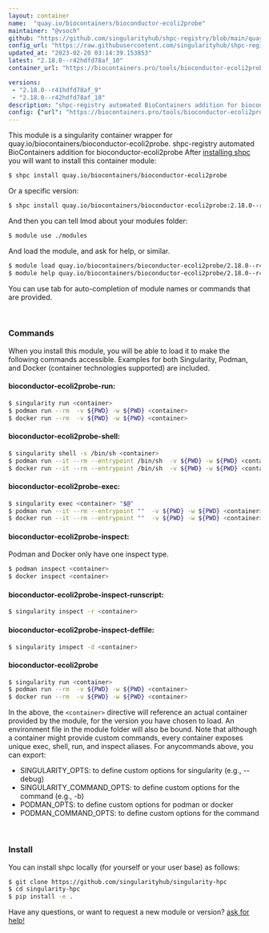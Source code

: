 ```yaml
---
layout: container
name:  "quay.io/biocontainers/bioconductor-ecoli2probe"
maintainer: "@vsoch"
github: "https://github.com/singularityhub/shpc-registry/blob/main/quay.io/biocontainers/bioconductor-ecoli2probe/container.yaml"
config_url: "https://raw.githubusercontent.com/singularityhub/shpc-registry/main/quay.io/biocontainers/bioconductor-ecoli2probe/container.yaml"
updated_at: "2023-02-20 03:14:39.153853"
latest: "2.18.0--r42hdfd78af_10"
container_url: "https://biocontainers.pro/tools/bioconductor-ecoli2probe"

versions:
 - "2.18.0--r41hdfd78af_9"
 - "2.18.0--r42hdfd78af_10"
description: "shpc-registry automated BioContainers addition for bioconductor-ecoli2probe"
config: {"url": "https://biocontainers.pro/tools/bioconductor-ecoli2probe", "maintainer": "@vsoch", "description": "shpc-registry automated BioContainers addition for bioconductor-ecoli2probe", "latest": {"2.18.0--r42hdfd78af_10": "sha256:12282cc533eec25f10648ff2f9edadd1ed1907f0ef3c4de19b0e8e2122cf8cef"}, "tags": {"2.18.0--r41hdfd78af_9": "sha256:74f07839fe9b101b3a51e5f363d7eed41f818ae2a60a24437ae66808c5c80c5b", "2.18.0--r42hdfd78af_10": "sha256:12282cc533eec25f10648ff2f9edadd1ed1907f0ef3c4de19b0e8e2122cf8cef"}, "docker": "quay.io/biocontainers/bioconductor-ecoli2probe"}
---
```


This module is a singularity container wrapper for quay.io/biocontainers/bioconductor-ecoli2probe.
shpc-registry automated BioContainers addition for bioconductor-ecoli2probe
After [installing shpc](#install) you will want to install this container module:


```bash
$ shpc install quay.io/biocontainers/bioconductor-ecoli2probe
```

Or a specific version:

```bash
$ shpc install quay.io/biocontainers/bioconductor-ecoli2probe:2.18.0--r42hdfd78af_10
```

And then you can tell lmod about your modules folder:

```bash
$ module use ./modules
```

And load the module, and ask for help, or similar.

```bash
$ module load quay.io/biocontainers/bioconductor-ecoli2probe/2.18.0--r42hdfd78af_10
$ module help quay.io/biocontainers/bioconductor-ecoli2probe/2.18.0--r42hdfd78af_10
```

You can use tab for auto-completion of module names or commands that are provided.

<br>

### Commands

When you install this module, you will be able to load it to make the following commands accessible.
Examples for both Singularity, Podman, and Docker (container technologies supported) are included.

#### bioconductor-ecoli2probe-run:

```bash
$ singularity run <container>
$ podman run --rm  -v ${PWD} -w ${PWD} <container>
$ docker run --rm  -v ${PWD} -w ${PWD} <container>
```

#### bioconductor-ecoli2probe-shell:

```bash
$ singularity shell -s /bin/sh <container>
$ podman run --it --rm --entrypoint /bin/sh  -v ${PWD} -w ${PWD} <container>
$ docker run --it --rm --entrypoint /bin/sh  -v ${PWD} -w ${PWD} <container>
```

#### bioconductor-ecoli2probe-exec:

```bash
$ singularity exec <container> "$@"
$ podman run --it --rm --entrypoint ""  -v ${PWD} -w ${PWD} <container> "$@"
$ docker run --it --rm --entrypoint ""  -v ${PWD} -w ${PWD} <container> "$@"
```

#### bioconductor-ecoli2probe-inspect:

Podman and Docker only have one inspect type.

```bash
$ podman inspect <container>
$ docker inspect <container>
```

#### bioconductor-ecoli2probe-inspect-runscript:

```bash
$ singularity inspect -r <container>
```

#### bioconductor-ecoli2probe-inspect-deffile:

```bash
$ singularity inspect -d <container>
```



#### bioconductor-ecoli2probe

```bash
$ singularity run <container>
$ podman run --rm  -v ${PWD} -w ${PWD} <container>
$ docker run --rm  -v ${PWD} -w ${PWD} <container>
```


In the above, the `<container>` directive will reference an actual container provided
by the module, for the version you have chosen to load. An environment file in the
module folder will also be bound. Note that although a container
might provide custom commands, every container exposes unique exec, shell, run, and
inspect aliases. For anycommands above, you can export:

 - SINGULARITY_OPTS: to define custom options for singularity (e.g., --debug)
 - SINGULARITY_COMMAND_OPTS: to define custom options for the command (e.g., -b)
 - PODMAN_OPTS: to define custom options for podman or docker
 - PODMAN_COMMAND_OPTS: to define custom options for the command

<br>

### Install

You can install shpc locally (for yourself or your user base) as follows:

```bash
$ git clone https://github.com/singularityhub/singularity-hpc
$ cd singularity-hpc
$ pip install -e .
```

Have any questions, or want to request a new module or version? [ask for help!](https://github.com/singularityhub/singularity-hpc/issues)